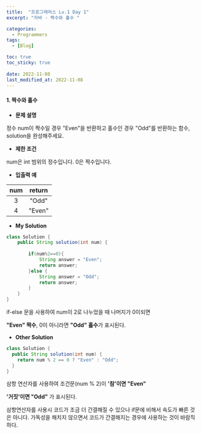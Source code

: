 ```yaml
---
title:  "프로그래머스 Lv.1 Day 1"
excerpt: "자바 - 짝수와 홀수 "

categories:
  - Programmers
tags:
  - [Blog]

toc: true
toc_sticky: true
 
date: 2022-11-08
last_modified_at: 2022-11-08
---
```


#### 1. 짝수와 홀수


- **문제 설명** 

정수 num이 짝수일 경우 "Even"을 반환하고 홀수인 경우 "Odd"를 반환하는 함수, solution을 완성해주세요.

- **제한 조건**

num은 int 범위의 정수입니다.
0은 짝수입니다.

- **입출력 예**

|**num**|**return**|
|:---:|:---:|
|3|"Odd"|
|4|"Even"|

- **My Solution**

```java
class Solution {
    public String solution(int num) {
        
        if(num%2==0){
            String answer = "Even";
            return answer;
        }else {
            String answer = "Odd";
            return answer;
        }
    }
}
```
 if-else 문을 사용하여 num이 2로 나누었을 때 나머지가 0이되면  

**"Even" 짝수**, 0이 아니라면 **"Odd" 홀수**가 표시된다.

- **Other Solution**

```java
class Solution {
  public String solution(int num) {
    return num % 2 == 0 ? "Even" : "Odd";
  }
}
```

삼항 연산자를 사용하여 조건문(num % 2)이 **'참'이면 "Even"**  

**'거짓'이면 "Odd"** 가 표시된다.

   
   


삼항연산자를 사용시 코드가 조금 더 간결해질 수 있으나 if문에 비해서 속도가 빠른 것은 아니다. 가독성을 해치지 않으면서 코드가 간결해지는 경우에 사용하는 것이 바람직하다.
